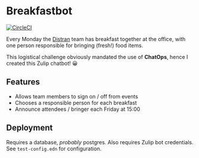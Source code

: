 # Breakfastbot
[![CircleCI](https://circleci.com/gh/studer-l/breakfastbot/tree/master.svg?style=svg)](https://circleci.com/gh/studer-l/breakfastbot/tree/master)

Every Monday the [Distran](https://distran.ch) team has breakfast together at
the office, with one person responsible for bringing (fresh!) food items.

This logistical challenge obviously mandated the use of **ChatOps**, hence I
created this Zulip chatbot! 😀


## Features

- Allows team members to sign on / off from events
- Chooses a responsible person for each breakfast
- Announce attendees / bringer each Friday at 15:00


## Deployment

Requires a database, *probably* postgres.
Also requires Zulip bot credentials.
See `test-config.edn` for configuration.
